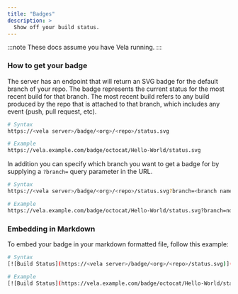 ```yaml
---
title: "Badges"
description: >
  Show off your build status.
---
```


:::note
These docs assume you have Vela running.
:::

### How to get your badge

The server has an endpoint that will return an SVG badge for the default branch of your repo. The badge represents the current status for the most recent build for that branch. The most recent build refers to any build produced by the repo that is attached to that branch, which includes any event (push, pull request, etc).

```sh
# Syntax
https://<vela server>/badge/<org>/<repo>/status.svg

# Example
https://vela.example.com/badge/octocat/Hello-World/status.svg
```

In addition you can specify which branch you want to get a badge for by supplying a `?branch=` query parameter in the URL.

```sh
# Syntax
https://<vela server>/badge/<org>/<repo>/status.svg?branch=<branch name>

# Example
https://vela.example.com/badge/octocat/Hello-World/status.svg?branch=not_default
```

### Embedding in Markdown

To embed your badge in your markdown formatted file, follow this example:

```sh
# Syntax
[![Build Status](https://<vela server>/badge/<org>/<repo>/status.svg)](https://<vela server>/<org>/<repo>)

# Example
[![Build Status](https://vela.example.com/badge/octocat/Hello-World/status.svg)](https://vela.example.com/octocat/Hello-World)
```
